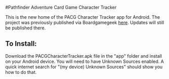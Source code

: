 #Pathfinder Adventure Card Game Character Tracker

This is the new home of the PACG Character Tracker app for Android. The project was previously published via Boardgamegeek [here](https://boardgamegeek.com/thread/1026770/character-tracker-android-app/page/1). Updates will still be published there.


## To Install:
Download the PACGCharacterTracker.apk file in the "app" folder and install on your Android device. You will need to have Unknown Sources enabled. A quick internet search for "(my device) Unknown Sources" should show you how to do that.
